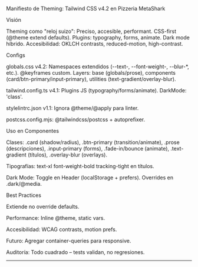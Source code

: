 Manifiesto de Theming: Tailwind CSS v4.2 en Pizzeria MetaShark

Visión

Theming como "reloj suizo": Preciso, accesible, performant. CSS-first (@theme extend defaults). Plugins: typography, forms, animate. Dark mode híbrido. Accesibilidad: OKLCH contrasts, reduced-motion, high-contrast.

Configs





globals.css v4.2: Namespaces extendidos (--text-, --font-weight-, --blur-*, etc.). @keyframes custom. Layers: base (globals/prose), components (card/btn-primary/input-primary), utilities (text-gradient/overlay-blur).



tailwind.config.ts v4.1: Plugins JS (typography/forms/animate). DarkMode: 'class'.



stylelintrc.json v1.1: Ignora @theme/@apply para linter.



postcss.config.mjs: @tailwindcss/postcss + autoprefixer.

Uso en Componentes





Clases: .card (shadow/radius), .btn-primary (transition/animate), .prose (descripciones), .input-primary (forms), .fade-in/bounce (animate), .text-gradient (títulos), .overlay-blur (overlays).



Tipografías: text-xl font-weight-bold tracking-tight en títulos.



Dark Mode: Toggle en Header (localStorage + prefers). Overrides en .dark/@media.

Best Practices





Extiende no override defaults.



Performance: Inline @theme, static vars.



Accesibilidad: WCAG contrasts, motion prefs.



Futuro: Agregar container-queries para responsive.

Auditoría: Todo cuadrado – tests validan, no regresiones.

---


